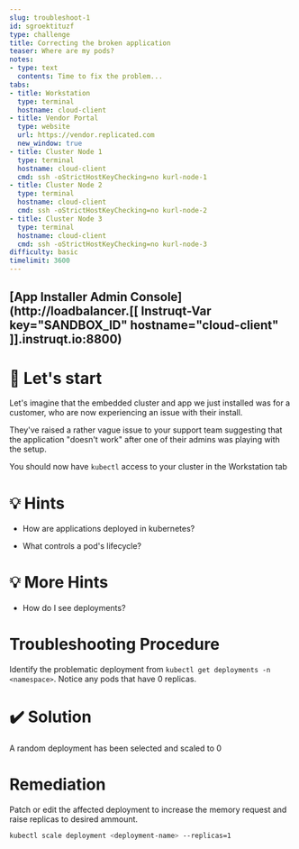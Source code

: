 ```yaml
---
slug: troubleshoot-1
id: sgroektituzf
type: challenge
title: Correcting the broken application
teaser: Where are my pods?
notes:
- type: text
  contents: Time to fix the problem...
tabs:
- title: Workstation
  type: terminal
  hostname: cloud-client
- title: Vendor Portal
  type: website
  url: https://vendor.replicated.com
  new_window: true
- title: Cluster Node 1
  type: terminal
  hostname: cloud-client
  cmd: ssh -oStrictHostKeyChecking=no kurl-node-1
- title: Cluster Node 2
  type: terminal
  hostname: cloud-client
  cmd: ssh -oStrictHostKeyChecking=no kurl-node-2
- title: Cluster Node 3
  type: terminal
  hostname: cloud-client
  cmd: ssh -oStrictHostKeyChecking=no kurl-node-3
difficulty: basic
timelimit: 3600
---
```

## [App Installer Admin Console](http://loadbalancer.[[ Instruqt-Var key="SANDBOX_ID" hostname="cloud-client" ]].instruqt.io:8800)

🚀 Let's start
================
Let's imagine that the embedded cluster and app we just installed was for a customer, who are now experiencing an issue with their install.

They've raised a rather vague issue to your support team suggesting that the application "doesn't work" after one of their admins was playing with the setup.

You should now have `kubectl` access to your cluster in the Workstation tab

💡 Hints
=================
- How are applications deployed in kubernetes?

- What controls a pod's lifecycle?

💡 More Hints
=================
- How do I see deployments?

Troubleshooting Procedure
=================

Identify the problematic deployment from `kubectl get deployments -n <namespace>`.  Notice any pods that have 0 replicas.

✔️ Solution
=================
A random deployment has been selected and scaled to 0

Remediation
=================
Patch or edit the affected deployment to increase the memory request and raise replicas to desired ammount.

```bash
kubectl scale deployment <deployment-name> --replicas=1
```
